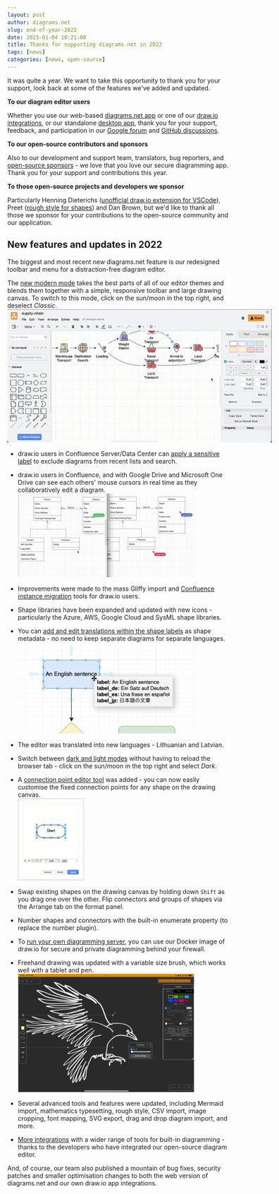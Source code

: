 ```yaml
---
layout: post
author: diagrams.net
slug: end-of-year-2022
date: 2023-01-04 10:21:00
title: Thanks for supporting diagrams.net in 2022
tags: [news]
categories: [news, open-source]
---
```


It was quite a year. We want to take this opportunity to thank you for your support, look back at some of the features we've added and updated.

**To our diagram editor users** 

Whether you use our web-based [diagrams.net app](https://app.diagrams.net) or one of our [draw.io integrations](/integrations.html), or our standalone [desktop app](https://get.diagrams.net/), thank you for your support, feedback, and participation in our [Google forum](https://groups.google.com/forum/#!forum/drawio) and [GitHub discussions](https://github.com/jgraph/drawio/discussions). 

**To our open-source contributors and sponsors** 

Also to our development and support team, translators, bug reporters, and [open-source sponsors](https://github.com/sponsors/jgraph#sponsors) - we love that you love our secure diagramming app. Thank you for your support and contributions this year.

**To those open-source projects and developers we sponsor**

Particularly Henning Dieterichs ([unofficial draw.io extension for VSCode](https://github.com/hediet/vscode-drawio)), Preet ([rough style for shapes](https://github.com/rough-stuff/rough)) and Dan Brown, but we'd like to thank all those we sponsor for your contributions to the open-source community and our application.

## New features and updates in 2022

The biggest and most recent new diagrams.net feature is our redesigned toolbar and menu for a distraction-free diagram editor. 

The [new modern mode](/blog/modern-mode-diagrams.html) takes the best parts of all of our editor themes and blends them together with a simple, responsive toolbar and large drawing canvas. To switch to this mode, click on the sun/moon in the top right, and deselect _Classic_.
<br /><img src="/assets/img/blog/modern-mode-switch.gif" style="width=100%;max-width:600px;height:auto;" alt="Draw a freehand shape in your diagram via the toolbar in modern mode in diagrams.net">

* draw.io users in Confluence Server/Data Center can [apply a sensitive label](/blog/drawio-sensitive-label.html) to exclude diagrams from recent lists and search.

* draw.io users in Confluence, and with Google Drive and Microsoft One Drive can see each others' mouse cursors in real time as they collaboratively edit a diagram.
<br /><img src="/assets/img/blog/remote-cursors.gif" style="width=100%;max-width:400px;height:auto;" alt="Share your mouse cursor with others who are editing the same draw.io diagram in Confluence Cloud">

* Improvements were made to the mass Gliffy import and [Confluence instance migration](/doc/faq/migrate-drawio-confluence.html) tools for draw.io users. 

* Shape libraries have been expanded and updated with new icons - particularly the Azure, AWS, Google Cloud and SysML shape libraries. 

* You can [add and edit translations within the shape labels](/blog/translate-diagrams.html) as shape metadata - no need to keep separate diagrams for separate languages.
<br /><img src="/assets/img/blog/translate-hover-shape-data.png" style="width=100%;max-width:400px;height:auto;" alt="Translate labels on shapes and connectors directly in the diagrams.net editor">

* The editor was translated into new languages - Lithuanian and Latvian.

* Switch between [dark and light modes](/blog/change-editor-mode.html) without having to reload the browser tab - click on the sun/moon in the top right and select _Dark_.

* A [connection point editor tool](/blog/edit-connection-points.html) was added - you can now easily customise the fixed connection points for any shape on the drawing canvas. 
<br /><img src="/assets/img/blog/connection-points-edit.gif" style="width=100%;max-width:150px;height:auto;" alt="Move, delete and add connection points to a shape visually in diagrams.net">

* Swap existing shapes on the drawing canvas by holding down ``Shift`` as you drag one over the other. Flip connectors and groups of shapes via the Arrange tab on the format panel.

* Number shapes and connectors with the built-in enumerate property (to replace the number plugin).

* To [run your own diagramming server](/blog/diagrams-docker-app.html), you can use our Docker image of draw.io for secure and private diagramming behind your firewall.

* Freehand drawing was updated with a variable size brush, which works well with a tablet and pen. 
<br />[<img src="/assets/img/blog/freehand-crow.png" style="width=100%;max-width:400px;height:auto;" alt="Freehand drawing in diagrams.net on a tablet - click the freehand tool in the toolbar on the left">](/blog/freehand-drawing.html)

* Several advanced tools and features were updated, including Mermaid import, mathematics typesetting, rough style, CSV import, image cropping, font mapping, SVG export, drag and drop diagram import, and more.

* [More integrations](/integrations.html) with a wider range of tools for built-in diagramming - thanks to the developers who have integrated our open-source diagram editor.

And, of course, our team also published a mountain of bug fixes, security patches and smaller optimisation changes to both the web version of diagrams.net and our own draw.io app integrations.

